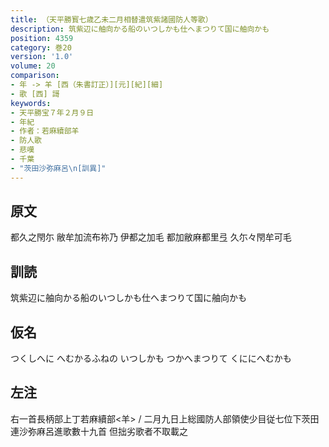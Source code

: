 ```yaml
---
title: （天平勝寳七歳乙未二月相替遣筑紫諸國防人等歌）
description: 筑紫辺に舳向かる船のいつしかも仕へまつりて国に舳向かも
position: 4359
category: 巻20
version: '1.0'
volume: 20
comparison:
- 年 -> 羊 [西（朱書訂正）][元][紀][細]
- 歌 [西] 謌
keywords:
- 天平勝宝７年２月９日
- 年紀
- 作者：若麻續部羊
- 防人歌
- 悲嘆
- 千葉
- "茨田沙弥麻呂\n[訓異]"
---
```


## 原文

都久之閇尓 敝牟加流布祢乃 伊都之加毛 都加敝麻都里弖 久尓々閇牟可毛

## 訓読

筑紫辺に舳向かる船のいつしかも仕へまつりて国に舳向かも

## 仮名

つくしへに へむかるふねの いつしかも つかへまつりて くににへむかも

## 左注

右一首長柄部上丁若麻續部<羊> / 二月九日上総國防人部領使少目従七位下茨田連沙弥麻呂進歌數十九首 但拙劣歌者不取載之
